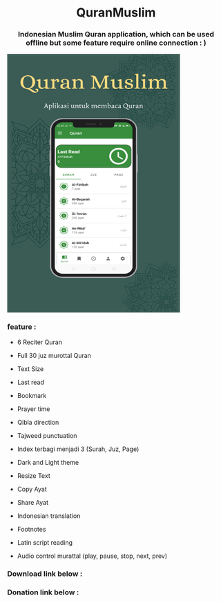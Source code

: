 <h1 align="center">QuranMuslim</h1>
<h3 align="center">Indonesian Muslim Quran application, which can be used offline but some feature require online connection : )</h3>
<p align="left">
<a href="https://github.com/simplecode01/QuranMuslimBackUp" target="blank"><img align="center" src="https://github.com/simplecode01/save/blob/main/1.png" alt="simplecode01" height="600" width="400" /></a>
</p>
<h3 align="left">feature : </h3>

- 6 Reciter Quran

- Full 30 juz murottal Quran

- Text Size

- Last read

- Bookmark

- Prayer time

- Qibla direction

- Tajweed punctuation

- Index terbagi menjadi 3 (Surah, Juz, Page)

- Dark and Light theme

- Resize Text

- Copy Ayat

- Share Ayat

- Indonesian translation

- Footnotes

- Latin script reading

- Audio control murattal (play, pause, stop, next, prev)

<h3 align="left">Download link below : </h3>

<h3 align="left">Donation link below : </h3>
